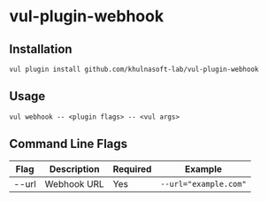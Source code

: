# vul-plugin-webhook

## Installation
```shell
vul plugin install github.com/khulnasoft-lab/vul-plugin-webhook
```

## Usage
```shell
vul webhook -- <plugin flags> -- <vul args>
```

## Command Line Flags

| Flag  | Description | Required | Example               |
|-------|-------------|----------|-----------------------|
| --url | Webhook URL | Yes      | `--url="example.com"` |
